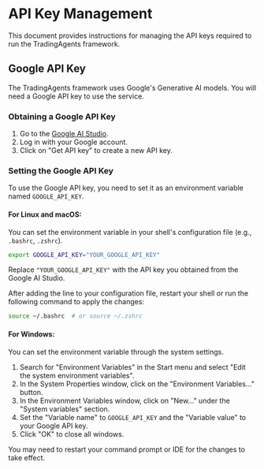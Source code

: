 # API Key Management

This document provides instructions for managing the API keys required to run the TradingAgents framework.

## Google API Key

The TradingAgents framework uses Google's Generative AI models. You will need a Google API key to use the service.

### Obtaining a Google API Key

1.  Go to the [Google AI Studio](https://aistudio.google.com/).
2.  Log in with your Google account.
3.  Click on "Get API key" to create a new API key.

### Setting the Google API Key

To use the Google API key, you need to set it as an environment variable named `GOOGLE_API_KEY`.

#### For Linux and macOS:

You can set the environment variable in your shell's configuration file (e.g., `.bashrc`, `.zshrc`).

```bash
export GOOGLE_API_KEY="YOUR_GOOGLE_API_KEY"
```

Replace `"YOUR_GOOGLE_API_KEY"` with the API key you obtained from the Google AI Studio.

After adding the line to your configuration file, restart your shell or run the following command to apply the changes:

```bash
source ~/.bashrc  # or source ~/.zshrc
```

#### For Windows:

You can set the environment variable through the system settings.

1.  Search for "Environment Variables" in the Start menu and select "Edit the system environment variables".
2.  In the System Properties window, click on the "Environment Variables..." button.
3.  In the Environment Variables window, click on "New..." under the "System variables" section.
4.  Set the "Variable name" to `GOOGLE_API_KEY` and the "Variable value" to your Google API key.
5.  Click "OK" to close all windows.

You may need to restart your command prompt or IDE for the changes to take effect.
